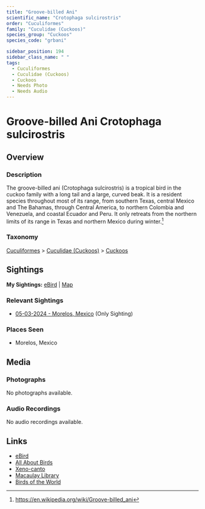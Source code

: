 ```yaml
---
title: "Groove-billed Ani"
scientific_name: "Crotophaga sulcirostris"
order: "Cuculiformes"
family: "Cuculidae (Cuckoos)"
species_group: "Cuckoos"
species_code: "grbani"

sidebar_position: 194
sidebar_class_name: " "
tags: 
  - Cuculiformes
  - Cuculidae (Cuckoos)
  - Cuckoos
  - Needs Photo
  - Needs Audio
---
```


# Groove-billed Ani <span className='sci_name'>Crotophaga sulcirostris</span>

## Overview

### Description
The groove-billed ani (Crotophaga sulcirostris) is a tropical bird in the cuckoo family with a long tail and a large, curved beak. It is a resident species throughout most of its range, from southern Texas, central Mexico and The Bahamas, through Central America, to northern Colombia and Venezuela, and coastal Ecuador and Peru. It only retreats from the northern limits of its range in Texas and northern Mexico during winter.[^1]

[^1]: https://en.wikipedia.org/wiki/Groove-billed_ani

### Taxonomy
[Cuculiformes](/tags/cuculiformes) > [Cuculidae (Cuckoos)](/tags/cuculidae-cuckoos) > [Cuckoos](/tags/cuckoos)


## Sightings

**My Sightings:** [eBird](https://ebird.org/lifelist?r=world&time=life&spp=grbani) | [Map](/map?species_code=grbani)

### Relevant Sightings

* [05-03-2024 - Morelos, Mexico](https://ebird.org/checklist/S171768235) (Only Sighting)

### Places Seen

* Morelos, Mexico



## Media
### Photographs
No photographs available.

### Audio Recordings
No audio recordings available.

## Links
* [eBird](https://ebird.org/species/grbani) 
* [All About Birds](https://www.allaboutbirds.org/guide/grbani) 
* [Xeno-canto](https://www.xeno-canto.org/species/crotophaga-sulcirostris) 
* [Macaulay Library](https://search.macaulaylibrary.org/catalog?taxonCode=grbani&sort=rating_rank_desc)
* [Birds of the World](https://birdsoftheworld.org/bow/species/grbani)
